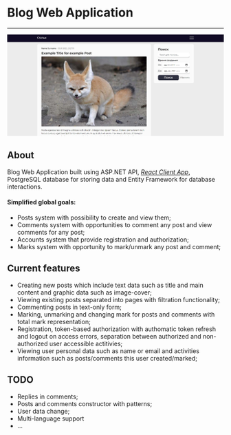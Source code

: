 ﻿# Blog Web Application
___
![screen_example](./images/image0.jpg)
## About
Blog Web Application built using ASP.NET API, _[React Client App](./ClientApp)_, PostgreSQL database for storing data and Entity Framework for database interactions.
#### Simplified global goals:
 * Posts system with possibility to create and view them;
 * Comments system with opportunities to comment any post and view comments for any post;
 * Accounts system that provide registration and authorization;
 * Marks system with opportunity to mark/unmark any post and comment;

## Current features
 - Creating new posts which include text data such as title and main content and graphic data such as image-cover;
 - Viewing existing posts separated into pages with filtration functionality;
 - Commenting posts in text-only form;
 - Marking, unmarking and changing mark for posts and comments with total mark representation;
 - Registration, token-based authorization with authomatic token refresh and logout on access errors, separation between authorized and non-authorized user accessible actitivies;
 - Viewing user personal data such as name or email and activities information such as posts/comments this user created/marked;

## TODO
 - Replies in comments;
 - Posts and comments constructor with patterns;
 - User data change;
 - Multi-language support
 - ...